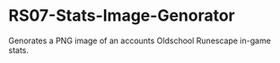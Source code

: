 # RS07-Stats-Image-Genorator
Genorates a PNG image of an accounts Oldschool Runescape in-game stats.
